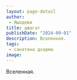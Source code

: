```yaml
---
layout: page-detail
author:
 - Яшодеви
title: джагат
publishDate: "2024-09-01"
description: Вселенная.
tags:
 - санатана дхарма
image: 
---
```


Вселенная.

